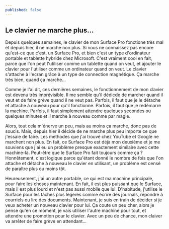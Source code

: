 ```yaml
---
published: false
---
```

## Le clavier ne marche plus...

Depuis quelques semaines, le clavier de mon Surface Pro fonctione très mal et depuis hier, il ne marche non plus. Si vous ne connaissez pas encore qu'est-ce que c'est, un Surface Pro, et bien c'est un type d'ordinateur portable et tablette hybride chez Microsoft. C'est vraiment cool en fait, parce que l'on peut l'utiliser comme un tablette quand on veut, et ajouter le clavier pour l'utiliser comme un ordinateur quand on veut. Le clavier s'attache à l'ecran grâce à un type de connection magnétique. Ça marche très bien, quand ça marche...

Comme je l'ai dit, ces dernières semaines, le fonctionnement de mon clavier est devenu très imprévisible. Il me semble qu'il dédicde de marcher quand il veut et de faire grève quand il ne veut pas. Parfois, il faut que je le détache et attache à nouveau pour qu'il fonctionne. Parfois, il faut que je redémarre la machine. Parfois, il faut simplement attendre quelques secondes ou quelques minutes et il marche à nouveau comme par magie.

Alors, tout cela m'énerve un peu, mais au moins ça marche, donc pas de soucis. Mais, depuis hier il décide de ne marche plus peu importe ce que j'essaie de faire. Les methodes que j'ai trouvé chez YouTube et Google ne marchent non plus. En fait, ce Surface Pro est déjà mon deuxième et je me souviens que j'ai eu un problème presque exactement similaire avec cette machine-là. Peut-être que le Surface Pro fait toujours comme ça ? Honnêtement, c'est logique parce qu'étant donné le nombre de fois que l'on attache et détache à nouveau le clavier en utilisant, un problème est censé de paraître plus ou moins tôt.

Heureusement, j'ai un autre portable, ce qui est ma machine principale, pour faire les choses maintenant. En fait, il est plus puissant que le Surface, mais il est plus lourd et n'est pas aussi mobile que lui. D'habitude, j'utilise le Surface pour les tâches plus lègeres comme écrire des journals, répondre à courriels ou lire des documents. Maintenant, je suis en train de décider si je veux acheter un nouveau clavier pour lui. Ça coute un peu cher, alors je pense qu'en ce moment, je vais utiliser l'autre machine pour tout, et attendre une promotion pour le clavier. Avec un peu de chance, mon claiver va arrêter de faire grève en attendant... 
